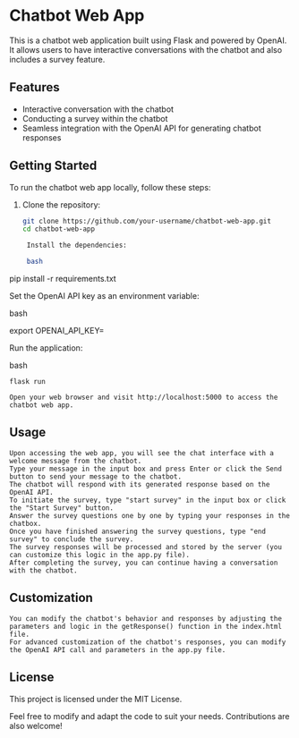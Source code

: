 # Chatbot Web App

This is a chatbot web application built using Flask and powered by OpenAI. It allows users to have interactive conversations with the chatbot and also includes a survey feature.

## Features

- Interactive conversation with the chatbot
- Conducting a survey within the chatbot
- Seamless integration with the OpenAI API for generating chatbot responses

## Getting Started

To run the chatbot web app locally, follow these steps:

1. Clone the repository:

   ```bash
   git clone https://github.com/your-username/chatbot-web-app.git
   cd chatbot-web-app

    Install the dependencies:

    bash

pip install -r requirements.txt

Set the OpenAI API key as an environment variable:

bash

export OPENAI_API_KEY=<your-api-key>

Run the application:

bash

    flask run

    Open your web browser and visit http://localhost:5000 to access the chatbot web app.

## Usage

    Upon accessing the web app, you will see the chat interface with a welcome message from the chatbot.
    Type your message in the input box and press Enter or click the Send button to send your message to the chatbot.
    The chatbot will respond with its generated response based on the OpenAI API.
    To initiate the survey, type "start survey" in the input box or click the "Start Survey" button.
    Answer the survey questions one by one by typing your responses in the chatbox.
    Once you have finished answering the survey questions, type "end survey" to conclude the survey.
    The survey responses will be processed and stored by the server (you can customize this logic in the app.py file).
    After completing the survey, you can continue having a conversation with the chatbot.

## Customization

    You can modify the chatbot's behavior and responses by adjusting the parameters and logic in the getResponse() function in the index.html file.
    For advanced customization of the chatbot's responses, you can modify the OpenAI API call and parameters in the app.py file.

## License

This project is licensed under the MIT License.

Feel free to modify and adapt the code to suit your needs. Contributions are also welcome!